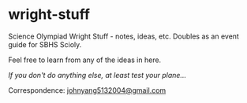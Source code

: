 # wright-stuff
Science Olympiad Wright Stuff - notes, ideas, etc. Doubles as an event guide for SBHS Scioly. 

Feel free to learn from any of the ideas in here. 

_If you don't do anything else, at least test your plane..._

Correspondence: johnyang5132004@gmail.com
